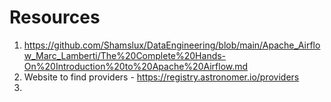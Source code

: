 # Resources

1. https://github.com/Shamslux/DataEngineering/blob/main/Apache_Airflow_Marc_Lamberti/The%20Complete%20Hands-On%20Introduction%20to%20Apache%20Airflow.md
2. Website to find providers - https://registry.astronomer.io/providers
3.
